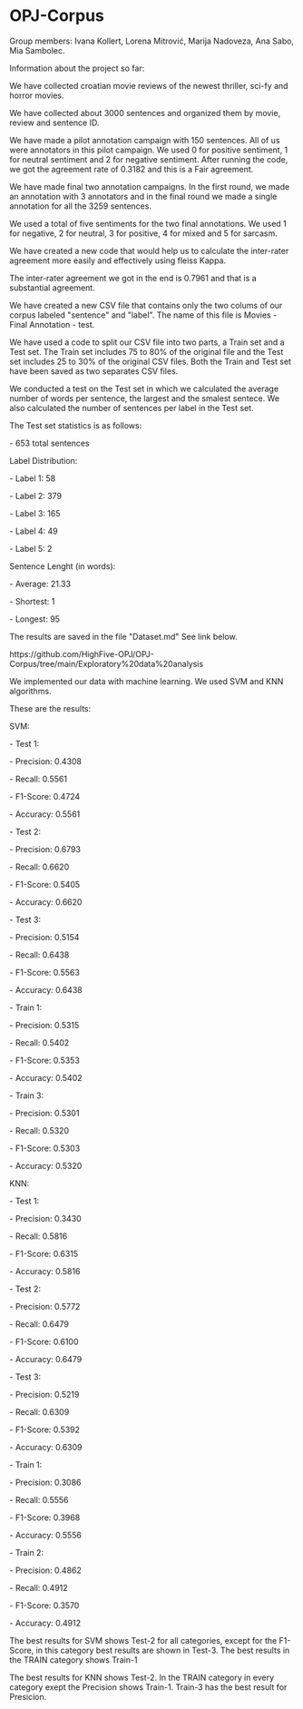 # OPJ-Corpus
Group members: Ivana Kollert, Lorena Mitrović, Marija Nadoveza, Ana Sabo, Mia Sambolec.
<p>Information about the project so far:</p>
<p>We have collected croatian movie reviews of the newest thriller, sci-fy and horror movies.</p>
<p>We have collected about 3000 sentences and organized them by movie, review and sentence ID.</p>
<p>We have made a pilot annotation campaign with 150 sentences. All of us were annotators in this pilot campaign. We used 0 for positive sentiment, 1 for neutral sentiment and 2 for negative sentiment. After running the code, we got the agreement rate of 0.3182 and this is a Fair agreement.</p>
<p>We have made final two annotation campaigns. In the first round, we made an annotation with 3 annotators and in the final round we made a single annotation for all the 3259 sentences.</p>
<p>We used a total of five sentiments for the two final annotations. We used 1 for negative, 2 for neutral, 3 for positive, 4 for mixed and 5 for sarcasm.</p>
<p>We have created a new code that would help us to calculate the inter-rater agreement more easily and effectively using fleiss Kappa.</p>
<p>The inter-rater agreement we got in the end is 0.7961 and that is a substantial agreement.</p>
<p>We have created a new CSV file that contains only the two colums of our corpus labeled "sentence" and "label". The name of this file is Movies - Final Annotation - test.</p>
<p>We have used a code to split our CSV file into two parts, a Train set and a Test set. The Train set includes 75 to 80% of the original file and the Test set includes 25 to 30% of the original CSV files. Both the Train and Test set have been saved as two separates CSV files.</p>
<p>We conducted a test on the Test set in which we calculated the average number of words per sentence, the largest and the smalest sentece. We also calculated the number of sentences per label in the Test set.</p>
<p>The Test set statistics is as follows: </p>
<p> - 653 total sentences</p>
<p>Label Distribution: </p>
<p>     - Label 1: 58</p>
<p>     - Label 2: 379</p>
<p>     - Label 3: 165</p>
<p>     - Label 4: 49</p>
<p>     - Label 5: 2</p>
<p>Sentence Lenght (in words):</p>
<p>     - Average: 21.33</p>
<p>     - Shortest: 1</p>
<p>     - Longest: 95</p>
<p>The results are saved in the file "Dataset.md" See link below. </p>
<p>https://github.com/HighFive-OPJ/OPJ-Corpus/tree/main/Exploratory%20data%20analysis</p>
<p> We implemented our data with machine learning. We used SVM and KNN algorithms. </p>
<p> These are the results:</p>
<p> SVM: </p>
<p>    - Test 1:</p>
<p>      - Precision: 0.4308</p>
<p>      - Recall: 0.5561</p>
<p>      - F1-Score: 0.4724</p>
<p>      - Accuracy: 0.5561</p>
<p>    - Test 2:</p>
<p>      - Precision: 0.6793</p>
<p>      - Recall: 0.6620</p>
<p>      - F1-Score: 0.5405</p>
<p>      - Accuracy: 0.6620</p>
<p>    - Test 3:</p>
<p>      - Precision: 0.5154</p>
<p>      - Recall: 0.6438</p>
<p>      - F1-Score: 0.5563</p>
<p>      - Accuracy: 0.6438</p>
<p>    - Train 1:</p>
<p>      - Precision: 0.5315</p>
<p>      - Recall: 0.5402</p>
<p>      - F1-Score: 0.5353</p>
<p>      - Accuracy: 0.5402</p>
<p>    - Train 3:</p>
<p>      - Precision: 0.5301</p>
<p>      - Recall: 0.5320</p>
<p>      - F1-Score: 0.5303</p>
<p>      - Accuracy: 0.5320</p>
<p> KNN: </p>
<p>    - Test 1:</p>
<p>      - Precision: 0.3430</p>
<p>      - Recall: 0.5816</p>
<p>      - F1-Score: 0.6315</p>
<p>      - Accuracy: 0.5816</p>
<p>    - Test 2:</p>
<p>      - Precision: 0.5772</p>
<p>      - Recall: 0.6479</p>
<p>      - F1-Score: 0.6100</p>
<p>      - Accuracy: 0.6479</p>
<p>    - Test 3:</p>
<p>      - Precision: 0.5219</p>
<p>      - Recall: 0.6309</p>
<p>      - F1-Score: 0.5392</p>
<p>      - Accuracy: 0.6309</p>
<p>    - Train 1:</p>
<p>      - Precision: 0.3086</p>
<p>      - Recall: 0.5556</p>
<p>      - F1-Score: 0.3968</p>
<p>      - Accuracy: 0.5556</p>
<p>    - Train 2:</p>
<p>      - Precision: 0.4862</p>
<p>      - Recall: 0.4912</p>
<p>      - F1-Score: 0.3570</p>
<p>      - Accuracy: 0.4912</p>
<p>The best results for SVM shows Test-2 for all categories, except for the F1-Score, in this category best results are shown in Test-3. The best results in the TRAIN category shows Train-1</p>
<p>The best results for KNN shows Test-2. In the TRAIN category in every category exept the Precision shows Train-1. Train-3 has the best result for Presicion.</p>
